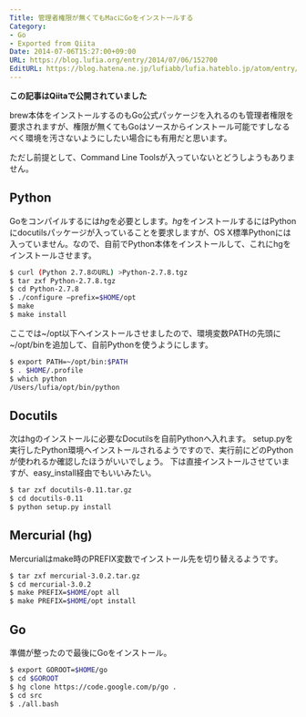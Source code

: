 ```yaml
---
Title: 管理者権限が無くてもMacにGoをインストールする
Category:
- Go
- Exported from Qiita
Date: 2014-07-06T15:27:00+09:00
URL: https://blog.lufia.org/entry/2014/07/06/152700
EditURL: https://blog.hatena.ne.jp/lufiabb/lufia.hateblo.jp/atom/entry/26006613541664158
---
```


**この記事はQiitaで公開されていました**

brew本体をインストールするのもGo公式パッケージを入れるのも管理者権限を要求されますが、権限が無くてもGoはソースからインストール可能ですしなるべく環境を汚さないようにしたい場合にも有用だと思います。

ただし前提として、Command Line Toolsが入っていないとどうしようもありません。

## Python

Goをコンパイルするには*hg*を必要とします。*hg*をインストールするにはPythonにdocutilsパッケージが入っていることを要求しますが、OS X標準Pythonには入っていません。なので、自前でPython本体をインストールして、これにhgをインストールさせます。

```sh
$ curl (Python 2.7.8のURL) >Python-2.7.8.tgz
$ tar zxf Python-2.7.8.tgz
$ cd Python-2.7.8
$ ./configure —prefix=$HOME/opt
$ make
$ make install
```

ここでは~/opt以下へインストールさせましたので、環境変数PATHの先頭に~/opt/binを追加して、自前Pythonを使うようにします。

```sh
$ export PATH=~/opt/bin:$PATH
$ . $HOME/.profile
$ which python
/Users/lufia/opt/bin/python
```

## Docutils

次はhgのインストールに必要なDocutilsを自前Pythonへ入れます。
setup.pyを実行したPython環境へインストールされるようですので、実行前にどのPythonが使われるか確認したほうがいいでしょう。
下は直接インストールさせていますが、easy_install経由でもいいみたい。

```sh
$ tar zxf docutils-0.11.tar.gz
$ cd docutils-0.11
$ python setup.py install
```

## Mercurial (hg)

Mercurialはmake時のPREFIX変数でインストール先を切り替えるようです。

```sh
$ tar zxf mercurial-3.0.2.tar.gz
$ cd mercurial-3.0.2
$ make PREFIX=$HOME/opt all
$ make PREFIX=$HOME/opt install
```

## Go

準備が整ったので最後にGoをインストール。

```sh
$ export GOROOT=$HOME/go
$ cd $GOROOT
$ hg clone https://code.google.com/p/go .
$ cd src
$ ./all.bash
```
